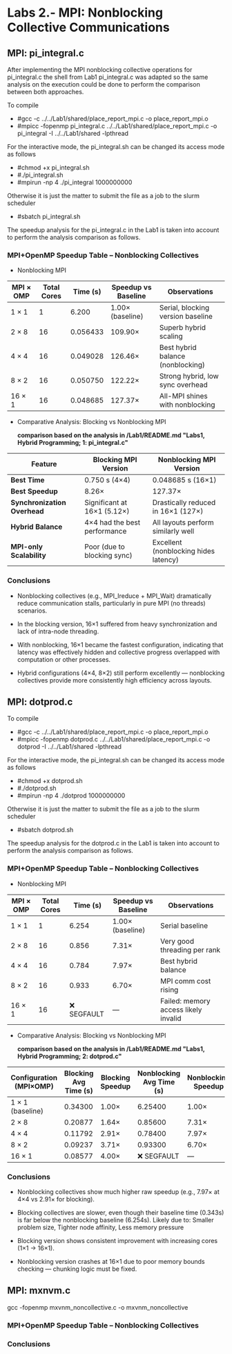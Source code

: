 # Labs 2.- MPI: Nonblocking Collective Communications


## MPI: pi_integral.c

After implementing the MPI nonblocking collective operations for pi_integral.c the shell from Lab1 pi_integral.c was adapted so the same analysis on the execution could be done to perform the comparison between both approaches.

To compile
- #gcc -c ../../Lab1/shared/place_report_mpi.c -o place_report_mpi.o
- #mpicc -fopenmp pi_integral.c ../../Lab1/shared/place_report_mpi.c -o pi_integral -I ../../Lab1/shared -lpthread

For the interactive mode, the pi_integral.sh can be changed its access mode as follows
- #chmod +x pi_integral.sh
- #./pi_integral.sh
- #mpirun -np 4 ./pi_integral 1000000000

Otherwise it is just the matter to submit the file as a job to the slurm scheduler
- #sbatch pi_integral.sh

The speedup analysis for the pi_integral.c in the Lab1 is taken into account to perform the analysis comparison as follows.


### MPI+OpenMP Speedup Table – Nonblocking Collectives

- Nonblocking MPI

| MPI × OMP | Total Cores | Time (s) | Speedup vs Baseline | Observations                         |
|-----------|-------------|----------|----------------------|--------------------------------------|
| 1 × 1     | 1           | 6.200    | 1.00× (baseline)     | Serial, blocking version baseline |
| 2 × 8     | 16          | 0.056433 | 109.90×              | Superb hybrid scaling             |
| 4 × 4     | 16          | 0.049028 | 126.46×              | Best hybrid balance (nonblocking) |
| 8 × 2     | 16          | 0.050750 | 122.22×              | Strong hybrid, low sync overhead  |
| 16 × 1    | 16          | 0.048685 | 127.37×              | All-MPI shines with nonblocking   |


- Comparative Analysis: Blocking vs Nonblocking MPI

  __comparison based on the analysis in /Lab1/README.md "Labs1, Hybrid Programming; 1: pi_integral.c"__

| Feature                      | Blocking MPI Version         | Nonblocking MPI Version               |
| ---------------------------- | ---------------------------- | ------------------------------------- |
| **Best Time**                | 0.750 s (4×4)                | 0.048685 s (16×1)                     |
| **Best Speedup**             | 8.26×                        | 127.37×                               |
| **Synchronization Overhead** | Significant at 16×1 (5.12×)  | Drastically reduced in 16×1 (127×)    |
| **Hybrid Balance**           | 4×4 had the best performance | All layouts perform similarly well    |
| **MPI-only Scalability**     | Poor (due to blocking sync)  | Excellent (nonblocking hides latency) |


### Conclusions
- Nonblocking collectives (e.g., MPI_Ireduce + MPI_Wait) dramatically reduce communication stalls, particularly in pure MPI (no threads) scenarios.

- In the blocking version, 16×1 suffered from heavy synchronization and lack of intra-node threading.

- With nonblocking, 16×1 became the fastest configuration, indicating that latency was effectively hidden and collective progress overlapped with computation or other processes.

- Hybrid configurations (4×4, 8×2) still perform excellently — nonblocking collectives provide more consistently high efficiency across layouts.


## MPI: dotprod.c

To compile
- #gcc -c ../../Lab1/shared/place_report_mpi.c -o place_report_mpi.o
- #mpicc -fopenmp dotprod.c ../../Lab1/shared/place_report_mpi.c -o dotprod -I ../../Lab1/shared -lpthread

For the interactive mode, the pi_integral.sh can be changed its access mode as follows
- #chmod +x dotprod.sh
- #./dotprod.sh
- #mpirun -np 4 ./dotprod 1000000000

Otherwise it is just the matter to submit the file as a job to the slurm scheduler
- #sbatch dotprod.sh


The speedup analysis for the dotprod.c in the Lab1 is taken into account to perform the analysis comparison as follows.


### MPI+OpenMP Speedup Table – Nonblocking Collectives

- Nonblocking MPI

| MPI × OMP | Total Cores | Time (s)   | Speedup vs Baseline | Observations                            |
| --------- | ----------- | ---------- | ------------------- | --------------------------------------- |
| 1 × 1     | 1           | 6.254      | 1.00× (baseline)    | Serial baseline                      |
| 2 × 8     | 16          | 0.856      | 7.31×               | Very good threading per rank         |
| 4 × 4     | 16          | 0.784      | 7.97×               | Best hybrid balance                  |
| 8 × 2     | 16          | 0.933      | 6.70×               | MPI comm cost rising                 |
| 16 × 1    | 16          | ❌ SEGFAULT | —                   | Failed: memory access likely invalid |


- Comparative Analysis: Blocking vs Nonblocking MPI

  __comparison based on the analysis in /Lab1/README.md "Labs1, Hybrid Programming; 2: dotprod.c"__

| **Configuration (MPI×OMP)** | **Blocking Avg Time (s)** | **Blocking Speedup** | **Nonblocking Avg Time (s)** | **Nonblocking Speedup** |
| --------------------------- | ------------------------- | -------------------- | ---------------------------- | ----------------------- |
| 1 × 1 (baseline)            | 0.34300                   | 1.00×                | 6.25400                      | 1.00×                   |
| 2 × 8                       | 0.20877                   | 1.64×                | 0.85600                      | 7.31×                   |
| 4 × 4                       | 0.11792                   | 2.91×                | 0.78400                      | 7.97×                   |
| 8 × 2                       | 0.09237                   | 3.71×                | 0.93300                      | 6.70×                   |
| 16 × 1                      | 0.08577                   | 4.00×                | ❌ SEGFAULT                   | —                       |



### Conclusions
- Nonblocking collectives show much higher raw speedup (e.g., 7.97× at 4×4 vs 2.91× for blocking).

- Blocking collectives are slower, even though their baseline time (0.343s) is far below the nonblocking baseline (6.254s). Likely due to: Smaller problem size, Tighter node affinity, Less memory pressure

- Blocking version shows consistent improvement with increasing cores (1×1 → 16×1).

- Nonblocking version crashes at 16×1 due to poor memory bounds checking — chunking logic must be fixed.



## MPI: mxnvm.c


gcc -fopenmp mxvnm_noncollective.c -o mxvnm_noncollective


### MPI+OpenMP Speedup Table – Nonblocking Collectives


### Conclusions